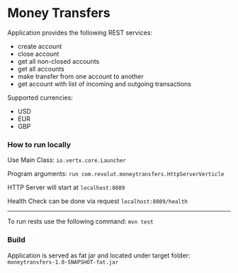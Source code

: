 # Money Transfers

Application provides the following REST services:
- create account
- close account
- get all non-closed accounts
- get all accounts
- make transfer from one account to another
- get account with list of incoming and outgoing transactions

Supported currencies:
- USD
- EUR
- GBP

### How to run locally

Use Main Class: ```io.vertx.core.Launcher```

Program arguments: ```run com.revolut.moneytransfers.HttpServerVerticle```

HTTP Server will start at ```localhost:8089```

Health Check can be done via request ```localhost:8089/health```
___
To run rests use the following command: ```mvn test```

### Build

Application is served as fat jar and located under target folder: ```moneytransfers-1.0-SNAPSHOT-fat.jar```